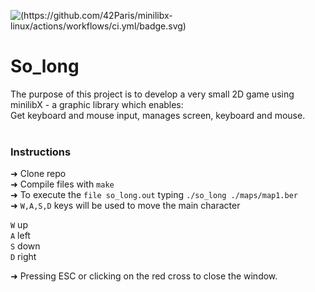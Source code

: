 ![(https://github.com/42Paris/minilibx-linux/actions/workflows/ci.yml/badge.svg)](https://img.shields.io/badge/norminette-100%25-green)

# So_long

The purpose of this project is to develop a very small 2D game using minilibX - a graphic library which enables: <br>
Get keyboard and mouse input, manages screen, keyboard and mouse. <br>
<br>

### Instructions

  ➜ Clone repo <br>
  ➜ Compile files with ```make```<br>
  ➜ To execute the ```file so_long.out```  typing ```./so_long ./maps/map1.ber ``` <br>
  ➜ ```W,A,S,D``` keys will be used to move the main character <br>

  ``` W ``` up <br>
  ``` A ``` left <br>
  ``` S ``` down <br>
  ``` D ``` right <br>
        
  ➜ Pressing ESC or clicking on the red cross to close the window. <br>
